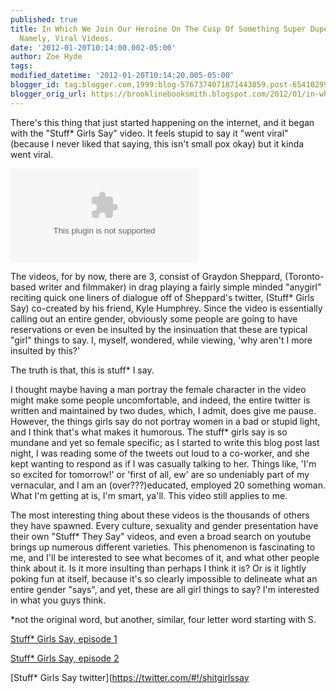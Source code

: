 ```yaml
---
published: true
title: In Which We Join Our Heroine On The Cusp Of Something Super Duper Serious,
  Namely, Viral Videos.
date: '2012-01-20T10:14:00.002-05:00'
author: Zoe Hyde
tags:
modified_datetime: '2012-01-20T10:14:20.005-05:00'
blogger_id: tag:blogger.com,1999:blog-5767374071871443859.post-6541029981021557556
blogger_orig_url: https://brooklinebooksmith.blogspot.com/2012/01/in-which-we-join-our-heroine-on-cusp-of.html
---
```

There's this thing that just started happening on the internet, and it began with the "Stuff* Girls Say" video. It feels stupid to say it "went viral" (because I never liked that saying, this isn't small pox okay) but it kinda went viral.

[![](https://www.vancouversun.com/entertainment/5853169.bin?size=620x400s)](https://www.vancouversun.com/entertainment/5853169.bin?size=620x400s)

The videos, for by now, there are 3, consist of Graydon Sheppard, (Toronto-based writer and filmmaker) in drag playing a fairly simple minded "anygirl" reciting quick one liners of dialogue off of Sheppard's twitter, (Stuff* Girls Say) co-created by his friend, Kyle Humphrey. Since the video is essentially calling out an entire gender, obviously some people are going to have reservations or even be insulted by the insinuation that these are typical "girl" things to say. I, myself, wondered, while viewing, 'why aren't I more insulted by this?'

The truth is that, this is stuff* I say.

I thought maybe having a man portray the female character in the video might make some people uncomfortable, and indeed, the entire twitter is written and maintained by two dudes, which, I admit, does give me pause. However, the things girls say do not portray women in a bad or stupid light, and I think that's what makes it humorous. The stuff* girls say is so mundane and yet so female specific; as I started to write this blog post last night, I was reading some of the tweets out loud to a co-worker, and she kept wanting to respond as if I was casually talking to her. Things like, 'I'm so excited for tomorrow!' or 'first of all, ew' are so undeniably part of my vernacular, and I am an (over???)educated, employed 20 something woman. What I'm getting at is, I'm smart, ya'll. This video still applies to me.

The most interesting thing about these videos is the thousands of others they have spawned. Every culture, sexuality and gender presentation have their own "Stuff* They Say" videos, and even a broad search on youtube brings up numerous different varieties. This phenomenon is fascinating to me, and I'll be interested to see what becomes of it, and what other people think about it. Is it more insulting than perhaps I think it is? Or is it lightly poking fun at itself, because it's so clearly impossible to delineate what an entire gender "says", and yet, these are all girl things to say? I'm interested in what you guys think.

*not the original word, but another, similar, four letter word starting with S.

[Stuff* Girls Say, episode 1](https://www.youtube.com/watch?v=u-yLGIH7W9Y)

[Stuff* Girls Say, episode 2](https://www.youtube.com/watch?v=kbovd-e-hRg&feature=relmfu)

[Stuff* Girls Say twitter](https://twitter.com/#!/shitgirlssay